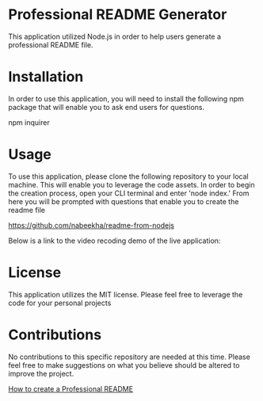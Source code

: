 # Professional README Generator 
This application utilized Node.js in order to help users generate a professional README file.

# Installation 
In order to use this application, you will need to install the following npm package that will enable you to ask end users for questions.

npm inquirer 

# Usage
To use this application, please clone the following repository to your local machine. This will enable you to leverage the code assets. In order to begin the creation process, open your CLI terminal and enter 'node index.' From here you will be prompted with questions that enable you to create the readme file 

https://github.com/nabeekha/readme-from-nodejs 

Below is a link to the video recoding demo of the live application:


# License
This application utilizes the MIT license. Please feel free to leverage the code for your personal projects 

# Contributions
No contributions to this specific repository are needed at this time. Please feel free to make suggestions on what you believe should be altered to improve the project.


[How to create a Professional README](https://coding-boot-camp.github.io/full-stack/github/professional-readme-guide)

 
